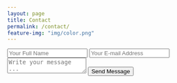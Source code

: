 ```yaml
---
layout: page
title: Contact
permalink: /contact/
feature-img: "img/color.png"
---
```




<form action="https://getsimpleform.com/messages?form_api_token=302dad2da52fd364e64a83134223bd21" method="post">
  <!-- the redirect_to is optional, the form will redirect to the referrer on submission -->
  <input type='hidden' name='redirect_to' value='http://rforgeon.github.io/thank-you'/>
  <input type='text' name='name' placeholder='Your Full Name' />
  <input type='email' name='email' placeholder='Your E-mail Address' />
  <textarea name='message' placeholder='Write your message ...'></textarea>
  <input type='submit' value='Send Message' />
</form>
